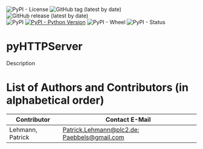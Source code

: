 ![PyPI - License](https://img.shields.io/pypi/l/pyHTTPServer)
![GitHub tag (latest by date)](https://img.shields.io/github/v/tag/Paebbels/pyHTTPServer) 
![GitHub release (latest by date)](https://img.shields.io/github/v/release/Paebbels/pyHTTPServer)  
![PyPI](https://img.shields.io/pypi/v/pyHTTPServer)
[![PyPI - Python Version](https://img.shields.io/pypi/pyversions/pyHTTPServer)](https://pypi.org/project/pyHTTPServer/)
![PyPI - Wheel](https://img.shields.io/pypi/wheel/pyHTTPServer)
![PyPI - Status](https://img.shields.io/pypi/status/pyHTTPServer)

# pyHTTPServer

Description


# List of Authors and Contributors (in alphabetical order)

Contributor       | Contact E-Mail
------------------|------------------------------------------------------------
Lehmann, Patrick  | Patrick.Lehmann@plc2.de; Paebbels@gmail.com
